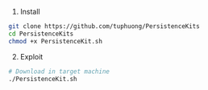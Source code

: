 1. Install
```sh
git clone https://github.com/tuphuong/PersistenceKits
cd PersistenceKits
chmod +x PersistenceKit.sh
```

2. Exploit
```sh
# Download in target machine
./PersistenceKit.sh
```